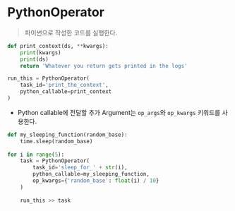 # PythonOperator

> 파이썬으로 작성한 코드를 실행한다.

```python
def print_context(ds, **kwargs):
    print(kwargs)
    print(ds)
    return 'Whatever you return gets printed in the logs'

run_this = PythonOperator(
	task_id='print_the_context',
    python_callable=print_context
)
```



- Python callable에 전달할 추가 Argument는 `op_args`와 `op_kwargs` 키워드를 사용한다.

```python
def my_sleeping_function(random_base):
    time.sleep(random_base)
    
for i in range(5):
    task = PythonOperator(
    	task_id='sleep_for_' + str(i),
        python_callable=my_sleeping_function,
        op_kwargs={'random_base': float(i) / 10}
    )
    
    run_this >> task
```

